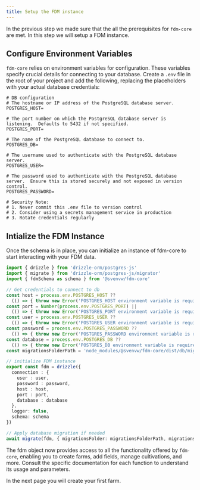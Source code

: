 ```yaml
---
title: Setup the FDM instance
---
```


In the previous step we made sure that the all the prerequisites for `fdm-core` are met. In this step we will setup a FDM instance.

## Configure Environment Variables

`fdm-core` relies on environment variables for configuration. These variables specify crucial details for connecting to your database. Create a `.env` file in the root of your project and add the following, replacing the placeholders with your actual database credentials:

```env
# DB configuration
# The hostname or IP address of the PostgreSQL database server.
POSTGRES_HOST=

# The port number on which the PostgreSQL database server is listening.  Defaults to 5432 if not specified.
POSTGRES_PORT=

# The name of the PostgreSQL database to connect to.
POSTGRES_DB=

# The username used to authenticate with the PostgreSQL database server.
POSTGRES_USER=

# The password used to authenticate with the PostgreSQL database server.  Ensure this is stored securely and not exposed in version control.
POSTGRES_PASSWORD=

# Security Note:
# 1. Never commit this .env file to version control
# 2. Consider using a secrets management service in production
# 3. Rotate credentials regularly
```

## Intialize the FDM Instance
Once the schema is in place, you can initialize an instance of fdm-core to start interacting with your FDM data.

```typescript
import { drizzle } from 'drizzle-orm/postgres-js'
import { migrate } from 'drizzle-orm/postgres-js/migrator'
import { fdmSchema as schema } from '@svenvw/fdm-core'

// Get credentials to connect to db
const host = process.env.POSTGRES_HOST ?? 
  (() => { throw new Error('POSTGRES_HOST environment variable is required') })()
const port = Number(process.env.POSTGRES_PORT) || 
  (() => { throw new Error('POSTGRES_PORT environment variable is required') })()
const user = process.env.POSTGRES_USER ?? 
  (() => { throw new Error('POSTGRES_USER environment variable is required') })()
const password = process.env.POSTGRES_PASSWORD ?? 
  (() => { throw new Error('POSTGRES_PASSWORD environment variable is required') })()
const database = process.env.POSTGRES_DB ?? 
  (() => { throw new Error('POSTGRES_DB environment variable is required') })()
const migrationsFolderPath = 'node_modules/@svenvw/fdm-core/dist/db/migrations'

// initialize FDM instance
export const fdm = drizzle({
  connection : {
    user : user,
    password : password,
    host : host,
    port : port,
    database : database
  },
  logger: false,
  schema: schema
})

// Apply database migration if needed
await migrate(fdm, { migrationsFolder: migrationsFolderPath, migrationsSchema: 'fdm-migrations' })
```

The fdm object now provides access to all the functionality offered by `fdm-core`, enabling you to create farms, add fields, manage cultivations, and more. Consult the specific documentation for each function to understand its usage and parameters.

In the next page you will create your first farm.